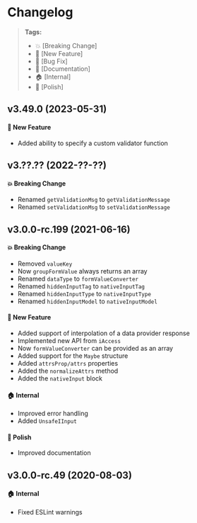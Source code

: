 Changelog
=========

> **Tags:**
> - :boom:       [Breaking Change]
> - :rocket:     [New Feature]
> - :bug:        [Bug Fix]
> - :memo:       [Documentation]
> - :house:      [Internal]
> - :nail_care:  [Polish]

## v3.49.0 (2023-05-31)

#### :rocket: New Feature

* Added ability to specify a custom validator function

## v3.??.?? (2022-??-??)

#### :boom: Breaking Change

* Renamed `getValidationMsg` to `getValidationMessage`
* Renamed `setValidationMsg` to `setValidationMessage`

## v3.0.0-rc.199 (2021-06-16)

#### :boom: Breaking Change

* Removed `valueKey`
* Now `groupFormValue` always returns an array
* Renamed `dataType` to `formValueConverter`
* Renamed `hiddenInputTag` to `nativeInputTag`
* Renamed `hiddenInputType` to `nativeInputType`
* Renamed `hiddenInputModel` to `nativeInputModel`

#### :rocket: New Feature

* Added support of interpolation of a data provider response
* Implemented new API from `iAccess`
* Now `formValueConverter` can be provided as an array
* Added support for the `Maybe` structure
* Added `attrsProp/attrs` properties
* Added the `normalizeAttrs` method
* Added the `nativeInput` block

#### :house: Internal

* Improved error handling
* Added `UnsafeIInput`

#### :nail_care: Polish

* Improved documentation

## v3.0.0-rc.49 (2020-08-03)

#### :house: Internal

* Fixed ESLint warnings
